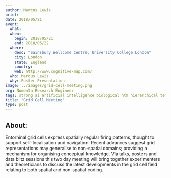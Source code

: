 ```yaml
---
author: Marcus Lewis
brief:
date: 2018/05/21
event:
  what:
  when:
    begin: 2018/05/21
    end: 2018/05/22
  where:
    desc: "Sainsbury Wellcome Centre, University College London"
    city: London
    state: England
    country:
    web: http://www.cognitive-map.com/
  who: Marcus Lewis
  why: Poster Presentation
image: ../images/grid-cell-meeting.png
org: Numenta Research Engineer
tags: strong ai artificial intelligence biological htm hierarchical temporal memory computing brain neuroscience
title: "Grid Cell Meeting"
type: post
---
```


## About:

Entorhinal grid cells express spatially regular firing patterns, thought to support self-localisation and navigation. Recent advances suggest grid representations may generalise to non-spatial domains; providing a mechanism for organising conceptual knowledge. Via talks, posters and data blitz sessions this two day meeting will bring together experimenters and theoreticians to discuss the latest developments in the grid cell field relating to both spatial and non-spatial coding.
